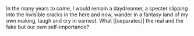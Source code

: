 In the many years to come, I would remain a daydreamer, a specter slipping into the invisible cracks in the here and now, wander in a fantasy land of my own making, laugh and cry in earnest. What [[separates]] the real and the fake but our own self-importance?